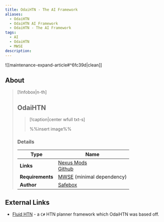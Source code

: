 ```yaml
---
title: OdaiHTN - The AI Framework
aliases:
  - OdaiHTN
  - OdaiHTN AI Framework
  - OdaiHTN - The AI Framework
tags:
  - AI
  - OdaiHTN
  - MWSE
description:
---
```


![[maintenance-expand-article#^6fc39d|clean]]

## About

> [!infobox|n-th]
> 
> ## OdaiHTN
> 
> > [!caption|center wfull txt-s]
> > 
> > %%insert image%%
> > 
> 
> ### Details
> 
> | Type | Name |
> | --- | --- |
> | **Links** | [Nexus Mods](https://www.nexusmods.com/morrowind/mods/52111)<br>[Github](https://github.com/Safebox36/OdaiHTN) |
> | **Requirements** | [MWSE](https://www.nexusmods.com/morrowind/mods/45468) (minimal dependency) |
> | **Author** | [Safebox](https://www.nexusmods.com/morrowind/users/17885684) |

## External Links

- [Fluid HTN](https://github.com/ptrefall/fluid-hierarchical-task-network) - a `C#` HTN planner framework which OdaiHTN was based off. 